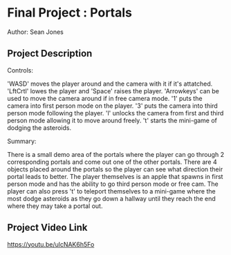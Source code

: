 # Final Project : Portals

Author: Sean Jones

## Project Description

Controls:

'WASD' moves the player around and the camera with it if it's attatched.
'LftCrtl' lowes the player and 'Space' raises the player.
'Arrowkeys' can be used to move the camera around if in free camera mode.
'1' puts the camera into first person mode on the player.
'3' puts the camera into third person mode following the player.
'l' unlocks the camera from first and third person mode allowing it to move around freely.
't' starts the mini-game of dodging the asteroids.

Summary:

There is a small demo area of the portals where the player can go through 2 corresponding portals and come out one of the
other portals. There are 4 objects placed around the portals so the player can see what direction their portal leads to better.
The player themselves is an apple that spawns in first person mode and has the ability to go third person mode or free cam.
The player can also press 't' to teleport themselves to a mini-game where the most dodge asteroids as they go down a hallway
until they reach the end where they may take a portal out.

## Project Video Link

https://youtu.be/ulcNAK6h5Fo 

